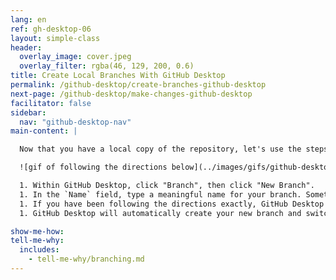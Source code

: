 ```yaml
---
lang: en
ref: gh-desktop-06
layout: simple-class
header:
  overlay_image: cover.jpeg
  overlay_filter: rgba(46, 129, 200, 0.6)
title: Create Local Branches With GitHub Desktop
permalink: /github-desktop/create-branches-github-desktop
next-page: /github-desktop/make-changes-github-desktop
facilitator: false
sidebar:
  nav: "github-desktop-nav"
main-content: |

  Now that you have a local copy of the repository, let's use the steps of [GitHub Flow](https://guides.github.com/introduction/flow/) to make a change in your project. First we will create a branch.

  ![gif of following the directions below](../images/gifs/github-desktop/create-branch-on-desktop.gif)

  1. Within GitHub Desktop, click "Branch", then click "New Branch".
  1. In the `Name` field, type a meaningful name for your branch. Something like `add-index-page` will work nicely.
  1. If you have been following the directions exactly, GitHub Desktop knows to create the new branch based on `master` because it is the branch you were checked out to when you clicked the "New Branch" option.
  1. GitHub Desktop will automatically create your new branch and switch you to it.

show-me-how:
tell-me-why:
  includes:
    - tell-me-why/branching.md
---
```

